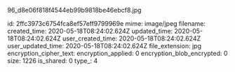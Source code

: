 96_d8e06f818f4544eb99b9818be46ebcf8.jpg

id: 2ffc3973c6754fca8ef57eff9799969e
mime: image/jpeg
filename: 
created_time: 2020-05-18T08:24:02.624Z
updated_time: 2020-05-18T08:24:02.624Z
user_created_time: 2020-05-18T08:24:02.624Z
user_updated_time: 2020-05-18T08:24:02.624Z
file_extension: jpg
encryption_cipher_text: 
encryption_applied: 0
encryption_blob_encrypted: 0
size: 1226
is_shared: 0
type_: 4